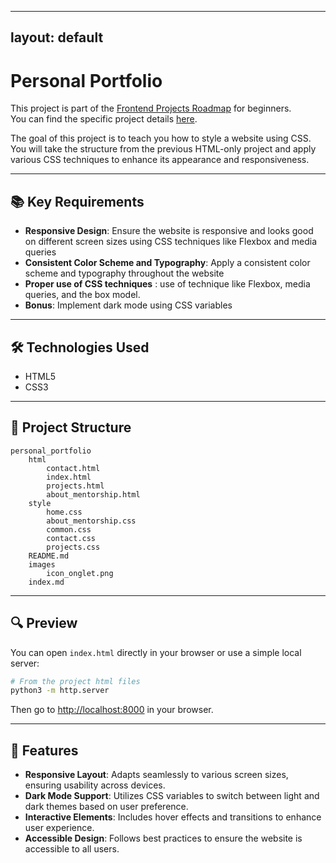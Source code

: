 <!-- START JEKYLL LAYOUT -->
---
layout: default
---
<!-- END JEKYLL LAYOUT -->
# Personal Portfolio

This project is part of the [Frontend Projects Roadmap](https://roadmap.sh/frontend/projects) for beginners.  
You can find the specific project details [here](https://roadmap.sh/projects/portfolio-website).

The goal of this project is to teach you how to style a website using CSS.  
You will take the structure from the previous HTML-only project and apply various CSS techniques to enhance its appearance and responsiveness.

---

## 📚 Key Requirements

- **Responsive Design**: Ensure the website is responsive and looks good on different screen sizes using CSS techniques like Flexbox and media queries
- **Consistent Color Scheme and Typography**: Apply a consistent color scheme and typography throughout the website
- **Proper use of CSS techniques** : use of technique like Flexbox, media queries, and the box model.
- **Bonus**: Implement dark mode using CSS variables

---

## 🛠️ Technologies Used

- HTML5
- CSS3
---

## 📁 Project Structure
<!-- START PROJECT STRUCTURE -->
```
personal_portfolio
	html
		contact.html
		index.html
		projects.html
		about_mentorship.html
	style
		home.css
		about_mentorship.css
		common.css
		contact.css
		projects.css
	README.md
	images
		icon_onglet.png
	index.md

```
<!-- END PROJECT STRUCTURE -->

---

## 🔍 Preview

You can open `index.html` directly in your browser or use a simple local server:

```bash
# From the project html files
python3 -m http.server
```

Then go to [http://localhost:8000](http://localhost:8000) in your browser.

---

## 🚀 Features

- **Responsive Layout**: Adapts seamlessly to various screen sizes, ensuring usability across devices.
- **Dark Mode Support**: Utilizes CSS variables to switch between light and dark themes based on user preference.
- **Interactive Elements**: Includes hover effects and transitions to enhance user experience.
- **Accessible Design**: Follows best practices to ensure the website is accessible to all users.
